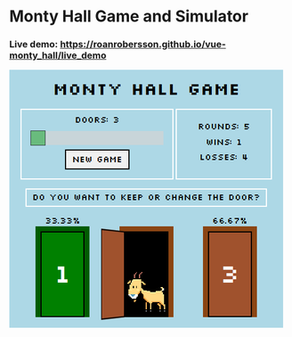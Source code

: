 # Monty Hall Game and Simulator

### Live demo: https://roanrobersson.github.io/vue-monty_hall/live_demo


 ![](live_demo/img/live_demo.png)
